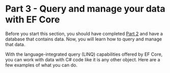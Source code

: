 # Part 3 - Query and manage your data with EF Core

Before you start this section, you should have completed [Part 2](/part-2-efcore/README.md) and have a database that contains data. Now, you will learn how to query and manage that data. 

With the language-integrated query (LINQ) capabilities offered by EF Core, you can work with data with C# code like it is any other object. Here are a few examples of what you can do. 

```dotnetcli

``````